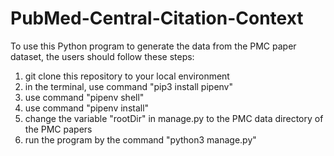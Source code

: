 # PubMed-Central-Citation-Context

To use this Python program to generate the data from the PMC paper dataset, the users should follow these steps:

1. git clone this repository to your local environment
2. in the terminal, use command "pip3 install pipenv" 
3. use command "pipenv shell"
4. use command "pipenv install"
5. change the variable "rootDir" in manage.py to the PMC data directory of the PMC papers
6. run the program by the command "python3 manage.py" 
